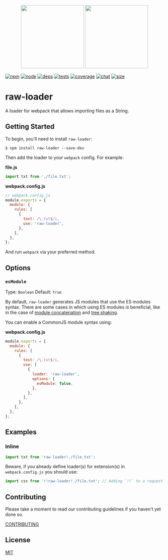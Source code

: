 <div align="center">
  <img width="200" height="200"
    src="https://cdn3.iconfinder.com/data/icons/lexter-flat-colorfull-file-formats/56/raw-256.png">
  <a href="https://github.com/webpack/webpack">
    <img width="200" height="200"
      src="https://webpack.js.org/assets/icon-square-big.svg">
  </a>
</div>

[![npm][npm]][npm-url]
[![node][node]][node-url]
[![deps][deps]][deps-url]
[![tests][tests]][tests-url]
[![coverage][cover]][cover-url]
[![chat][chat]][chat-url]
[![size][size]][size-url]

# raw-loader

A loader for webpack that allows importing files as a String.

## Getting Started

To begin, you'll need to install `raw-loader`:

```console
$ npm install raw-loader --save-dev
```

Then add the loader to your `webpack` config. For example:

**file.js**

```js
import txt from './file.txt';
```

**webpack.config.js**

```js
// webpack.config.js
module.exports = {
  module: {
    rules: [
      {
        test: /\.txt$/i,
        use: 'raw-loader',
      },
    ],
  },
};
```

And run `webpack` via your preferred method.

## Options

### `esModule`

Type: `Boolean`
Default: `true`

By default, `raw-loader` generates JS modules that use the ES modules syntax.
There are some cases in which using ES modules is beneficial, like in the case of [module concatenation](https://webpack.js.org/plugins/module-concatenation-plugin/) and [tree shaking](https://webpack.js.org/guides/tree-shaking/).

You can enable a CommonJS module syntax using:

**webpack.config.js**

```js
module.exports = {
  module: {
    rules: [
      {
        test: /\.txt$/i,
        use: [
          {
            loader: 'raw-loader',
            options: {
              esModule: false,
            },
          },
        ],
      },
    ],
  },
};
```

## Examples

### Inline

```js
import txt from 'raw-loader!./file.txt';
```

Beware, if you already define loader(s) for extension(s) in `webpack.config.js` you should use:

```js
import css from '!!raw-loader!./file.txt'; // Adding `!!` to a request will disable all loaders specified in the configuration
```

## Contributing

Please take a moment to read our contributing guidelines if you haven't yet done so.

[CONTRIBUTING](./.github/CONTRIBUTING.md)

## License

[MIT](./LICENSE)

[npm]: https://img.shields.io/npm/v/raw-loader.svg
[npm-url]: https://npmjs.com/package/raw-loader
[node]: https://img.shields.io/node/v/raw-loader.svg
[node-url]: https://nodejs.org
[deps]: https://david-dm.org/webpack-contrib/raw-loader.svg
[deps-url]: https://david-dm.org/webpack-contrib/raw-loader
[tests]: https://github.com/webpack-contrib/raw-loader/workflows/raw-loader/badge.svg
[tests-url]: https://github.com/webpack-contrib/raw-loader/actions
[cover]: https://codecov.io/gh/webpack-contrib/raw-loader/branch/master/graph/badge.svg
[cover-url]: https://codecov.io/gh/webpack-contrib/raw-loader
[chat]: https://img.shields.io/badge/gitter-webpack%2Fwebpack-brightgreen.svg
[chat-url]: https://gitter.im/webpack/webpack
[size]: https://packagephobia.now.sh/badge?p=raw-loader
[size-url]: https://packagephobia.now.sh/result?p=raw-loader
